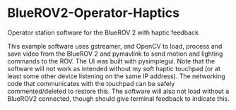 # BlueROV2-Operator-Haptics
Operator station software for the BlueROV 2 with haptic feedback

This example software uses gstreamer, and OpenCV to load, process and save video from the BlueROV 2 and pymavlink to send motion and lighting commands to the ROV. The UI was built with pysimplegui. Note that the software will not work as intended without my soft haptic touchpad (or at least some other device listening on the same IP address). The networking code that communicates with the touchpad can be safely commented/deleted to restore this. The software will also not load without a BlueROV2 connected, though should give terminal feedback to indicate this.
